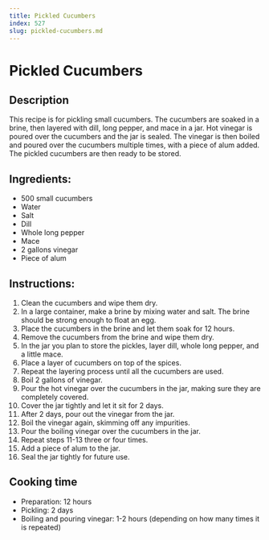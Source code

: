 ```yaml
---
title: Pickled Cucumbers
index: 527
slug: pickled-cucumbers.md
---
```


# Pickled Cucumbers

## Description
This recipe is for pickling small cucumbers. The cucumbers are soaked in a brine, then layered with dill, long pepper, and mace in a jar. Hot vinegar is poured over the cucumbers and the jar is sealed. The vinegar is then boiled and poured over the cucumbers multiple times, with a piece of alum added. The pickled cucumbers are then ready to be stored.

## Ingredients:
- 500 small cucumbers
- Water
- Salt
- Dill
- Whole long pepper
- Mace
- 2 gallons vinegar
- Piece of alum

## Instructions:
1. Clean the cucumbers and wipe them dry.
2. In a large container, make a brine by mixing water and salt. The brine should be strong enough to float an egg.
3. Place the cucumbers in the brine and let them soak for 12 hours.
4. Remove the cucumbers from the brine and wipe them dry.
5. In the jar you plan to store the pickles, layer dill, whole long pepper, and a little mace.
6. Place a layer of cucumbers on top of the spices.
7. Repeat the layering process until all the cucumbers are used.
8. Boil 2 gallons of vinegar.
9. Pour the hot vinegar over the cucumbers in the jar, making sure they are completely covered.
10. Cover the jar tightly and let it sit for 2 days.
11. After 2 days, pour out the vinegar from the jar.
12. Boil the vinegar again, skimming off any impurities.
13. Pour the boiling vinegar over the cucumbers in the jar.
14. Repeat steps 11-13 three or four times.
15. Add a piece of alum to the jar.
16. Seal the jar tightly for future use.

## Cooking time
- Preparation: 12 hours
- Pickling: 2 days
- Boiling and pouring vinegar: 1-2 hours (depending on how many times it is repeated)